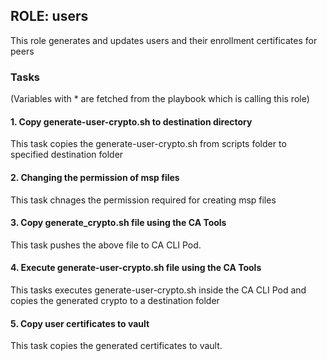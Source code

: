 ## ROLE: users
This role generates and updates users and their enrollment certificates for peers

### Tasks
(Variables with * are fetched from the playbook which is calling this role)
#### 1. Copy generate-user-crypto.sh to destination directory
This task copies the generate-user-crypto.sh from scripts folder to  specified destination folder
 
#### 2. Changing the permission of msp files
This task chnages the permission required for creating msp files

#### 3. Copy generate_crypto.sh file using the CA Tools
This task pushes the above file to CA CLI Pod.

#### 4. Execute generate-user-crypto.sh file using the CA Tools 
This tasks executes generate-user-crypto.sh inside the CA CLI Pod and copies the generated crypto to a destination folder

#### 5. Copy user certificates to vault
This task copies the generated certificates to vault.